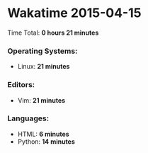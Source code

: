 # Wakatime 2015-04-15

Time Total: **0 hours 21 minutes**

### Operating Systems:
- Linux: **21 minutes** 

### Editors:
- Vim: **21 minutes** 

### Languages:
- HTML: **6 minutes** 
- Python: **14 minutes** 

